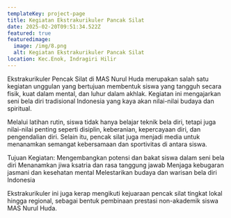 ```yaml
---
templateKey: project-page
title: Kegiatan Ekstrakurikuler Pancak Silat
date: 2025-02-20T09:51:34.522Z
featured: true
featuredimage:
  image: /img/8.png
  alt: Kegiatan Ekstrakurikuler Pancak Silat
location: Kec.Enok, Indragiri Hilir
---
```

Ekstrakurikuler Pencak Silat di MAS Nurul Huda merupakan salah satu kegiatan unggulan yang bertujuan membentuk siswa yang tangguh secara fisik, kuat dalam mental, dan luhur dalam akhlak. Kegiatan ini mengajarkan seni bela diri tradisional Indonesia yang kaya akan nilai-nilai budaya dan spiritual.

Melalui latihan rutin, siswa tidak hanya belajar teknik bela diri, tetapi juga nilai-nilai penting seperti disiplin, keberanian, kepercayaan diri, dan pengendalian diri. Selain itu, pencak silat juga menjadi media untuk menanamkan semangat kebersamaan dan sportivitas di antara siswa.

Tujuan Kegiatan:
Mengembangkan potensi dan bakat siswa dalam seni bela diri
Menanamkan jiwa ksatria dan rasa tanggung jawab
Menjaga kebugaran jasmani dan kesehatan mental
Melestarikan budaya dan warisan bela diri Indonesia

Ekstrakurikuler ini juga kerap mengikuti kejuaraan pencak silat tingkat lokal hingga regional, sebagai bentuk pembinaan prestasi non-akademik siswa MAS Nurul Huda.